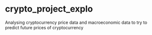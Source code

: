 # crypto_project_explo
Analysing cryptocurrency price data and macroeconomic data to try to predict future prices of cryptocurrency
